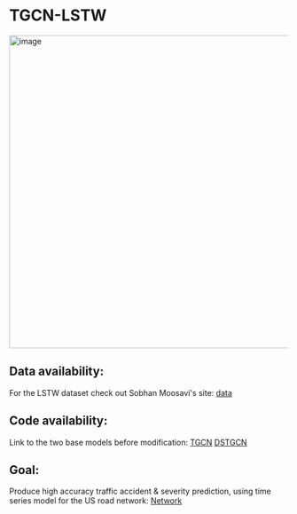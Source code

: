 # TGCN-LSTW
<img width="564" alt="image" src="https://github.com/AllenForReal/TGCN-LSTW/assets/85193490/b20fd2bd-0a9d-4d85-b8c8-986f0a70c62f">

## Data availability:
For the LSTW dataset check out Sobhan Moosavi's site: [data](https://smoosavi.org/datasets/lstw)
## Code availability:
Link to the two base models before modification: 
[TGCN](https://github.com/lehaifeng/T-GCN/tree/master/T-GCN/T-GCN-PyTorch)
[DSTGCN](https://github.com/yule-BUAA/DSTGCN/tree/master)
## Goal:
Produce high accuracy traffic accident & severity prediction, using time series model for the US road network: [Network](https://networkrepository.com/road-road-usa.php)
